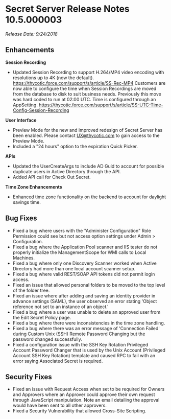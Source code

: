 [title]: # (Secret Server Release Notes 10.5.000003)
[tags]: # (Release Notes)
[priority]: #
[display]: # (search,content,print)

# Secret Server Release Notes 10.5.000003

*Release Date: 9/24/2018*

## Enhancements

**Session Recording**

- Updated Session Recording to support H.264/MP4 video encoding with resolutions up to 4K (now the default). https://thycotic.force.com/support/s/article/SS-Rec-MP4
  Customers are now able to configure the time when Session Recordings are moved from the database to disk to suit business needs. Previously this move was hard coded to run at 02:00 UTC. Time is configured through an AppSetting. https://thycotic.force.com/support/s/article/SS-UTC-Time-Config-Session-Recording

**User Interface**

- Preview Mode for the new and improved redesign of Secret Server has been enabled. Please contact [UX@thycotic.com](mailto:UX@thycotic.com) to gain access to the Preview Mode.
- Included a "24 hours" option to the expiration Quick Picker.

**APIs**

- Updated the UserCreateArgs to include AD Guid to account for possible duplicate users in Active Directory through the API.
- Added API call for Check Out Secret.

**Time Zone Enhancements**

- Enhanced time zone functionality on the backend to account for daylight savings time.

## Bug Fixes

- Fixed a bug where users with the "Administer Configuration" Role Permission could see but not access option settings under Admin > Configuration.
- Fixed a bug where the Application Pool scanner and IIS tester do not properly initialize the ManagementScope for WMI calls to Local Machines.
- Fixed a bug where only one Discovery Scanner worked when Active Directory had more than one local account scanner setup.
- Fixed a bug where valid REST/SOAP API tokens did not permit login access.
- Fixed an issue that allowed personal folders to be moved to the top level of the folder tree.
- Fixed an issue where after adding and saving an identity provider in advance settings (SAML), the user observed an error stating 'Object reference not set to an instance of an object.'
- Fixed a bug where a user was unable to delete an approved user from the Edit Secret Policy page.
- Fixed a bug where there were inconsistencies in the time zone handling.
- Fixed a bug where there was an error message of 'Connection Failed' during Custom Unix (SSH) Remote Password Changing but the password changed successfully.
- Fixed a configuration issue with the SSH Key Rotation Privileged Account Password Changer that is used by the Unix Account (Privileged Account SSH Key Rotation) template and caused RPC to fail with an error saying Associated Secret is required.

## Security Fixes

- Fixed an issue with Request Access when set to be required for Owners and Approvers where an Approver could approve their own request through JavaScript manipulation. Note an email detailing the approval would have been sent to all other approvers.
- Fixed a Security Vulnerability that allowed Cross-Site Scripting.